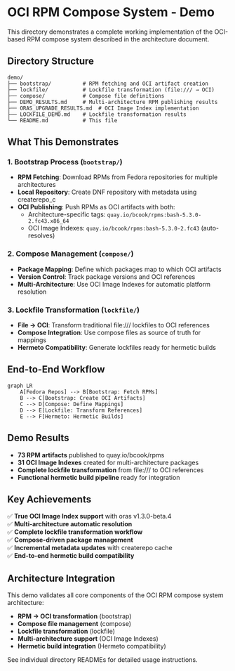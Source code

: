 # OCI RPM Compose System - Demo

This directory demonstrates a complete working implementation of the OCI-based RPM compose system described in the architecture document.

## Directory Structure

```
demo/
├── bootstrap/          # RPM fetching and OCI artifact creation
├── lockfile/           # Lockfile transformation (file:/// → OCI)
├── compose/            # Compose file definitions
├── DEMO_RESULTS.md     # Multi-architecture RPM publishing results
├── ORAS_UPGRADE_RESULTS.md  # OCI Image Index implementation
├── LOCKFILE_DEMO.md    # Lockfile transformation results
└── README.md           # This file
```

## What This Demonstrates

### 1. Bootstrap Process (`bootstrap/`)
- **RPM Fetching**: Download RPMs from Fedora repositories for multiple architectures
- **Local Repository**: Create DNF repository with metadata using createrepo_c
- **OCI Publishing**: Push RPMs as OCI artifacts with both:
  - Architecture-specific tags: `quay.io/bcook/rpms:bash-5.3.0-2.fc43.x86_64`
  - OCI Image Indexes: `quay.io/bcook/rpms:bash-5.3.0-2.fc43` (auto-resolves)

### 2. Compose Management (`compose/`)
- **Package Mapping**: Define which packages map to which OCI artifacts
- **Version Control**: Track package versions and OCI references
- **Multi-Architecture**: Use OCI Image Indexes for automatic platform resolution

### 3. Lockfile Transformation (`lockfile/`)
- **File → OCI**: Transform traditional file:/// lockfiles to OCI references
- **Compose Integration**: Use compose files as source of truth for mappings
- **Hermeto Compatibility**: Generate lockfiles ready for hermetic builds

## End-to-End Workflow

```mermaid
graph LR
    A[Fedora Repos] --> B[Bootstrap: Fetch RPMs]
    B --> C[Bootstrap: Create OCI Artifacts]
    C --> D[Compose: Define Mappings]
    D --> E[Lockfile: Transform References]
    E --> F[Hermeto: Hermetic Builds]
```

## Demo Results

- **73 RPM artifacts** published to quay.io/bcook/rpms
- **31 OCI Image Indexes** created for multi-architecture packages
- **Complete lockfile transformation** from file:/// to OCI references
- **Functional hermetic build pipeline** ready for integration

## Key Achievements

✅ **True OCI Image Index support** with oras v1.3.0-beta.4  
✅ **Multi-architecture automatic resolution**  
✅ **Complete lockfile transformation workflow**  
✅ **Compose-driven package management**  
✅ **Incremental metadata updates** with createrepo cache  
✅ **End-to-end hermetic build compatibility**

## Architecture Integration

This demo validates all core components of the OCI RPM compose system architecture:

- **RPM → OCI transformation** (bootstrap)
- **Compose file management** (compose)  
- **Lockfile transformation** (lockfile)
- **Multi-architecture support** (OCI Image Indexes)
- **Hermetic build integration** (Hermeto compatibility)

See individual directory READMEs for detailed usage instructions.
